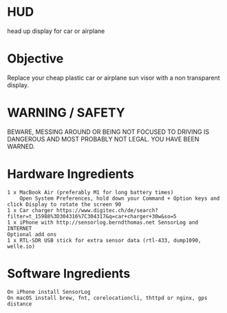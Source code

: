 # HUD
head up display for car or airplane

# Objective
Replace your cheap plastic car or airplane sun visor with a non transparent display.

# WARNING / SAFETY
BEWARE, MESSING AROUND OR BEING NOT FOCUSED TO DRIVING IS DANGEROUS
AND MOST PROBABLY NOT LEGAL. YOU HAVE BEEN WARNED.

# Hardware Ingredients
```
1 x MacBook Air (preferably M1 for long battery times)
    Open System Preferences, hold down your Command + Option keys and click Display to rotate the screen 90
1 x Car charger https://www.digitec.ch/de/search?filter=t_15988%3D304316%7C304317&q=car+charger+30w&so=5
1 x iPhone with http://sensorlog.berndthomas.net SensorLog and INTERNET
Optional add ons
1 x RTL-SDR USB stick for extra sensor data (rtl-433, dump1090, welle.io)
```

# Software Ingredients
```
On iPhone install SensorLog
On macOS install brew, fnt, corelocationcli, thttpd or nginx, gps distance
```
